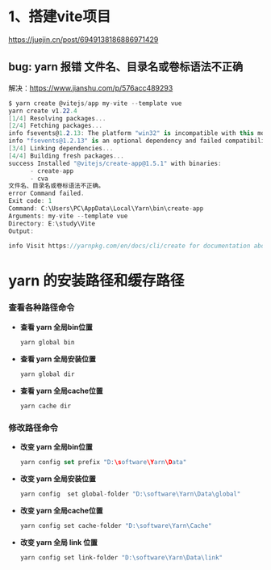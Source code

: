# 1、搭建vite项目

https://juejin.cn/post/6949138186886971429

## bug: yarn 报错 文件名、目录名或卷标语法不正确

解决：https://www.jianshu.com/p/576acc489293

```csharp
$ yarn create @vitejs/app my-vite --template vue
yarn create v1.22.4
[1/4] Resolving packages...
[2/4] Fetching packages...
info fsevents@1.2.13: The platform "win32" is incompatible with this module.
info "fsevents@1.2.13" is an optional dependency and failed compatibility check. Excluding it from installation.
[3/4] Linking dependencies...
[4/4] Building fresh packages...
success Installed "@vitejs/create-app@1.5.1" with binaries:
      - create-app
      - cva
文件名、目录名或卷标语法不正确。
error Command failed.
Exit code: 1
Command: C:\Users\PC\AppData\Local\Yarn\bin\create-app
Arguments: my-vite --template vue
Directory: E:\study\Vite
Output:

info Visit https://yarnpkg.com/en/docs/cli/create for documentation about this command.
```

# yarn 的安装路径和缓存路径

### 查看各种路径命令

- **查看 yarn 全局bin位置**

  

  ```csharp
  yarn global bin
  ```

- **查看 yarn 全局安装位置**

  

  ```csharp
  yarn global dir
  ```

- **查看 yarn 全局cache位置**

  

  ```undefined
  yarn cache dir
  ```

### 修改路径命令

- **改变 yarn 全局bin位置**

  

  ```swift
  yarn config set prefix "D:\software\Yarn\Data"
  ```

- **改变 yarn 全局安装位置**

  

  ```csharp
  yarn config  set global-folder "D:\software\Yarn\Data\global"
  ```

- **改变 yarn 全局cache位置**

  

  ```bash
  yarn config set cache-folder "D:\software\Yarn\Cache"
  ```

- **改变 yarn 全局 link 位置**

  

  ```bash
  yarn config set link-folder "D:\software\Yarn\Data\link"
  ```

 